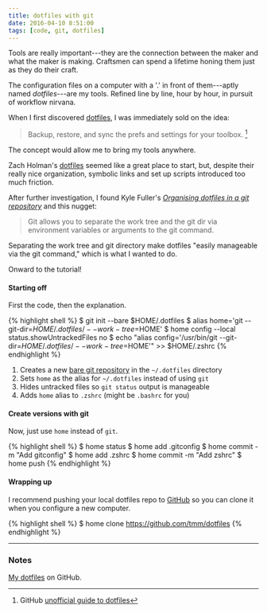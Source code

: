 ```yaml
---
title: dotfiles with git
date: 2016-04-10 8:51:00
tags: [code, git, dotfiles]
---
```


Tools are really important---they are the connection between the maker and what the maker is making. Craftsmen can spend a lifetime honing them just as they do their craft.

The configuration files on a computer with a '.' in front of them---aptly named *dotfiles*---are my tools. Refined line by line, hour by hour, in pursuit of workflow nirvana.

When I first discovered [dotfiles](http://dotfiles.github.io), I was immediately sold on the idea:

> Backup, restore, and sync the prefs and settings for your toolbox. [^1]

The concept would allow me to bring my tools anywhere.

Zach Holman's [dotfiles](https://github.com/holman/dotfiles) seemed like a great place to start, but, despite their really nice organization, symbolic links and set up scripts introduced too much friction.

After further investigation, I found Kyle Fuller's [*Organising dotfiles in a git repository*](https://fuller.li/posts/organising-dotfiles-in-a-git-repository/) and this nugget:

> Git allows you to separate the work tree and the git dir via environment variables or arguments to the git command.

Separating the work tree and git directory make dotfiles "easily manageable via the git command," which is what I wanted to do.

Onward to the tutorial!

#### Starting off

First the code, then the explanation.

{% highlight shell %}
$ git init --bare $HOME/.dotfiles
$ alias home='git --git-dir=$HOME/.dotfiles/ --work-tree=$HOME'
$ home config --local status.showUntrackedFiles no
$ echo "alias config='/usr/bin/git --git-dir=$HOME/.dotfiles/ --work-tree=$HOME'" >> $HOME/.zshrc
{% endhighlight %}

1. Creates a new [bare git repository](http://www.saintsjd.com/2011/01/what-is-a-bare-git-repository/) in the `~/.dotfiles` directory
2. Sets `home` as the alias for `~/.dotfiles` instead of using `git`
3. Hides untracked files so `git status` output is manageable
4. Adds `home` alias to `.zshrc` (might be `.bashrc` for you)

#### Create versions with git

Now, just use `home` instead of `git`.

{% highlight shell %}
$ home status
$ home add .gitconfig
$ home commit -m "Add gitconfig"
$ home add .zshrc
$ home commit -m "Add zshrc"
$ home push
{% endhighlight %}

#### Wrapping up

I recommend pushing your local dotfiles repo to [GitHub](https://github.com) so you can clone it when you configure a new computer.

{% highlight shell %}
$ home clone https://github.com/tmm/dotfiles
{% endhighlight %}

---

### Notes

[My dotfiles](https://github.com/tmm/dotfiles) on GitHub.

[^1]: GitHub [unofficial guide to dotfiles](http://dotfiles.github.io)